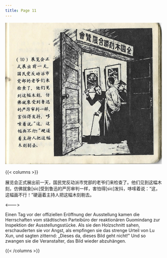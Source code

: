 ```yaml
---
title: Page 11
---
```


![luxun front](../../../images/luxun/YifuMukeDeGushi/11-page-00001.jpg)

{{< columns >}}

展览会正式展出前一天，国民党反动派市党部的老爷们来检查了。他们见到这幅木刻，仿佛就象\[sic\]受到鲁迅的严厉审判一样，害怕得\[sic\]发抖，哆嗦着说：“这，这幅画不行！”硬逼着主持人把这幅木刻剔去。

<--->

Einen Tag vor der offiziellen Eröffnung der Ausstellung kamen die Herrschaften vom städtischen Parteibüro der reaktionären Guomindang zur Inspektion der Ausstellungsstücke. Als sie den Holzschnitt sahen, erschauderten sie vor Angst, als empfingen sie das strenge Urteil von Lu Xun, und sagten zitternd: „Dieses da, dieses Bild geht nicht!" Und so zwangen sie die Veranstalter, das Bild wieder abzuhängen.

{{< /columns >}}